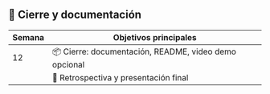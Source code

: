 ## 📅 Cierre y documentación

| Semana | Objetivos principales                                             |
| ------ | ----------------------------------------------------------------- |
| 12     | 📦 Cierre: documentación, README, video demo opcional             |
|        | 🔄 Retrospectiva y presentación final                             |

<!--stackedit_data:
eyJoaXN0b3J5IjpbMTE3MTY4NzczXX0=
-->